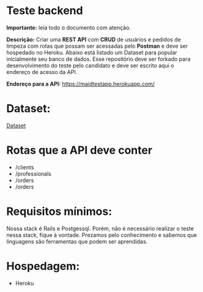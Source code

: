 # Teste backend

**Importante:** leia todo o documento com atenção.

**Descrição:**
Criar uma **REST API** com **CRUD** de usuários e pedidos de limpeza com rotas que possam ser acessadas pelo **Postman** e deve ser hospedado no Heroku. 
Abaixo está listado um Dataset para popular inicialmente seu banco de dados. 
Esse repositório deve ser forkado para desenvolvimento do teste pelo candidato e deve ser escrito aqui o endereço de acesso da API.


**Endereço para a API:**
    https://maidtestapp.herokuapp.com/

# Dataset:
[Dataset](https://github.com/jschneiders/donamaid-teste-backend/blob/master/dataset/dataset%20-%20pedidos.csv)
        
# Rotas que a API deve conter

* /clients
* /professionals
* /orders
* /orders

# Requisitos mínimos:

Nossa stack é Rails e Postgessql. Porém, não é necessário realizar o teste nessa stack, fique à vontade. 
Prezamos pelo conhecimento e sabemos que linguagens são ferramentas que podem ser aprendidas.

# Hospedagem:
* Heroku
